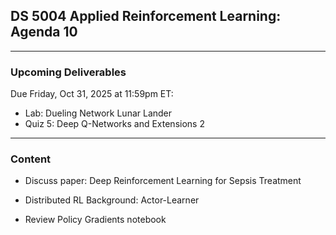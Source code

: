 ## DS 5004 Applied Reinforcement Learning: Agenda 10


---

### Upcoming Deliverables


Due Friday, Oct 31, 2025 at 11:59pm ET:  
- Lab: Dueling Network Lunar Lander  
- Quiz 5: Deep Q-Networks and Extensions 2


---

### Content

- Discuss paper: Deep Reinforcement Learning for Sepsis Treatment

- Distributed RL Background: Actor-Learner

- Review Policy Gradients notebook 
